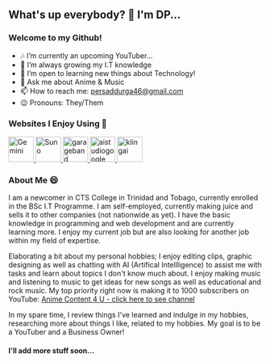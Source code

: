 ## What's up everybody? 👋 I'm DP...
### Welcome to my Github!


- 🎶 I’m currently an upcoming YouTuber...
- 📕 I’m always growing my I.T knowledge
- 🙌 I’m open to learning new things about Technology!
- 💬 Ask me about Anime & Music
- 📫 How to reach me: persaddurga46@gmail.com
- 😉 Pronouns: They/Them


### Websites I Enjoy Using 🙂

<p align="left"><a href="https://gemini.google.com/" target="_blank"><img src="https://github.com/devicons/devicon/blob/master/icons/gemini/gemini-orginal.svg" alt="Gemini" width="50" height="50"/> </a> <a href="https://www.suno.com" target="_blank"><img src="https://github.com/devicons/devicon/blob/master/icons/suno/suno.com-original.svg" alt="Suno" width="50" height="50"/> </a> <a href="https://garagebandonpc-orginal.com" target="_blank"> <img src="https://github.com/devicons/devicon/blob/master/icons/garagebandonpc/garagebandonpc.svg" alt="garageband" width="50" height="50"/> </a> <a href="https://aistudio.google.com" target="_blank"> <img src="https://github.com/devicons/devicon/blob/master/icons/aistudio.google/aistudio.google-original.svg" alt="aistudiogoogle" width="50" height="50"/> </a> <a href="https://app.klingai.com" target="_blank"> <img src="https://cdn-1.webcatalog.io/catalog/kling-ai/kling-ai-icon-filled-256.webp?v=1726830098972" alt="klingai" width="50" height="50"/> </a> 
</p>


### About Me 😄
I am a newcomer in CTS College in Trinidad and Tobago, currently enrolled in the BSc I.T Programme. I am self-employed, currently making juice and sells it to other companies (not nationwide as yet). I have the basic knowledge in programming and web development and are currently learning more. I enjoy my current job but are also looking for another job within my field of expertise.

Elaborating a bit about my personal hobbies; I enjoy editing clips, graphic designing as well as chatting with AI (Artifical Intellligence) to assist me with tasks and learn about topics I don't know much about. I enjoy making music and listening to music to get ideas for new songs as well as educational and rock music. My top priority right now is making it to 1000 subscribers on YouTube: [Anime Content 4 U - click here to see channel](https://youtube.com/@animecontent4u18?si=nQgN6GwVQ8QnZVhi) 

In my spare time, I review things I've learned and indulge in my hobbies, researching more about things I like, related to my hobbies. My goal is to be a YouTuber and a Business Owner!

#### I'll add more stuff soon...
